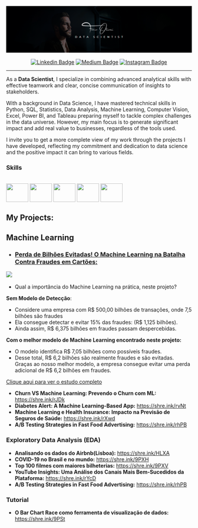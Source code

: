 <img src="https://github.com/fabioolivei/Fabio_Olivei_Data_Sciense/blob/main/FABIO-OLIVEI-%20Banner.png" alt="👋 Hi there! I'm Fabio Olivei" title="👋 Hi there! I'm Fabio Olivei"/>

<div align="center">
  
  [![Linkedin Badge](https://img.shields.io/badge/LinkedIn-0077B5?style=flat-square&logo=Linkedin&logoColor=white&link=https://www.linkedin.com/in/fabioolivei/)](https://www.linkedin.com/in/fabioolivei/)
  [![Medium Badge](https://img.shields.io/badge/Medium-000000?style=flat-square&logo=medium&logoColor=white)](https://medium.com/@fabioolivei)
  [![Instagram Badge](https://img.shields.io/badge/Instagram-E4404F?style=flat-square&logo=instagram&logoColor=white)](https://www.instagram.com/fabioolivei/)

  
</div>

---

<p align="left">
As a <strong>Data Scientist</strong>, I specialize in combining advanced analytical skills with effective teamwork and clear, concise communication of insights to stakeholders.

With a background in Data Science, I have mastered technical skills in Python, SQL, Statistics, Data Analysis, Machine Learning, Computer Vision, Excel, Power BI, and Tableau preparing myself to tackle complex challenges in the data universe. However, my main focus is to generate significant impact and add real value to businesses, regardless of the tools used.

I invite you to get a more complete view of my work through the projects I have developed, reflecting my commitment and dedication to data science and the positive impact it can bring to various fields.
</p>


### Skills  

<div style="display: inline_block"><br>
  <img align="center" height="50" width="60" src="https://cdn.jsdelivr.net/gh/devicons/devicon/icons/python/python-original.svg" />
  <img align="center" height="50" width="60" src="https://cdn.jsdelivr.net/gh/devicons/devicon/icons/mysql/mysql-original-wordmark.svg" />
  <img align="center" height="50" width="60" src="https://cdn.jsdelivr.net/gh/devicons/devicon/icons/git/git-original.svg" />
  <img align="center" height="50" width="60" src="https://cdn.jsdelivr.net/gh/devicons/devicon/icons/jupyter/jupyter-original-wordmark.svg" />
  <img align="center" height="50" width="60" src="https://raw.githubusercontent.com/microsoft/PowerBI-Icons/2bf1c982fb24528eee1559a96a25eb534c175cfd/SVG/Power-BI.svg" />
          
</div>


## My Projects:

## **Machine Learning**

* ### [**Perda de Bilhões Evitadas! O Machine Learning na Batalha Contra Fraudes em Cartões:**](https://shre.ink/UpF5)

<img src="https://miro.medium.com/v2/resize:fit:1100/format:webp/1*CxrIugDH7-3iMM6DZxYBPg.png" />

- Qual a importância do Machine Learning na prática, neste projeto?
  
**Sem Modelo de Detecção**:
- Considere uma empresa com R$ 500,00 bilhões de transações, onde 7,5 bilhões são fraudes
- Ela consegue detectar e evitar 15% das fraudes: (R$ 1,125 bilhões).
- Ainda assim, R$ 6,375 bilhões em fraudes passam despercebidas.
  
**Com o melhor modelo de Machine Learning encontrado neste projeto:**
- O modelo identifica R$ 7,05 bilhões como possíveis fraudes.
- Desse total, R$ 6,2 bilhões são realmente fraudes e são evitadas.
Graças ao nosso melhor modelo, a empresa consegue evitar uma perda adicional de R$ 6,2 bilhões em fraudes.

[Clique aqui para ver o estudo completo](https://shre.ink/UpF5)

* **Churn VS Machine Learning: Prevendo o Churn com ML:** https://shre.ink/rJDk
* **Diabetes Alert: A Machine Learning-Based App:** https://shre.ink/rvNt
* **Machine Learning e Health Insurance: Impacto na Previsão de Seguros de Saúde:** https://shre.ink/rXwd
* **A/B Testing Strategies in Fast Food Advertising:** https://shre.ink/rhPB
  
### Exploratory Data Analysis (EDA)  
* **Analisando os dados do Airbnb(Lisboa):** https://shre.ink/HLXA
* **COVID-19 no Brasil e no mundo:**  https://shre.ink/9PXH
* **Top 100 filmes com maiores bilheterias:** https://shre.ink/9PXV
* **YouTube Insights: Uma Análise dos Canais Mais Bem-Sucedidos da Plataforma:** https://shre.ink/rYcD
* **A/B Testing Strategies in Fast Food Advertising:** https://shre.ink/rhPB

### Tutorial
* **O Bar Chart Race como ferramenta de visualização de dados:** https://shre.ink/9PSt
